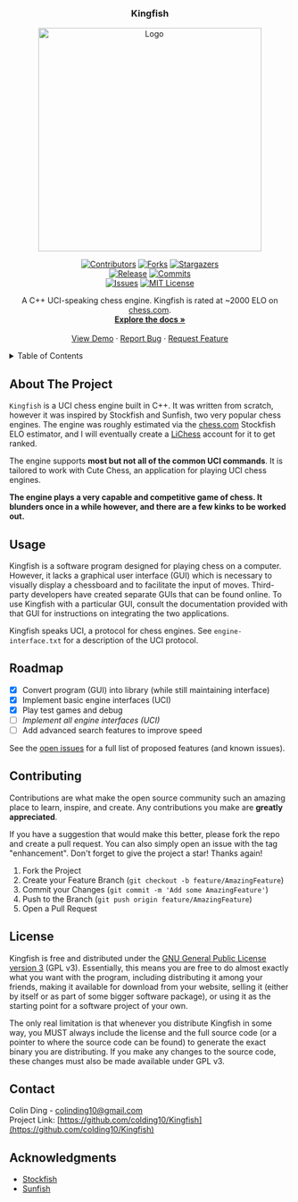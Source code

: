 <div align="center">

<h3 align="center">Kingfish</h3>

<div align="center">
  <a href="https://github.com/colding10/Kingfish">
      <img src="https://raw.githubusercontent.com/colding10/Kingfish/adfcef6b83760c19fe876664bf6e46cd3c141152/images/logo.jpeg" alt="Logo" width="400" height="400">
  </a>

  [![Contributors][contributors-shield]][contributors-url]
  [![Forks][forks-shield]][forks-url]
  [![Stargazers][stars-shield]][stars-url]
  <br/>
  [![Release][release-badge]][release-link]
  [![Commits][commits-badge]][commits-link]
  <br/>
  [![Issues][issues-shield]][issues-url]
  [![MIT License][license-shield]][license-url]
</div>

  <p align="center">
    A C++ UCI-speaking chess engine. Kingfish is rated at ~2000 ELO on <a href="https://chess.com">chess.com</a>.
    <br />
    <a href="https://github.com/colding10/Kingfish"><strong>Explore the docs »</strong></a>
    <br />
    <br />
    <a href="https://github.com/colding10/Kingfish">View Demo</a>
    ·
    <a href="https://github.com/colding10/Kingfish/issues">Report Bug</a>
    ·
    <a href="https://github.com/colding10/Kingfish/issues">Request Feature</a>
  </p>
</div>

<!-- TABLE OF CONTENTS -->

<details>
  <summary>Table of Contents</summary>
  <ol>
    <li>
      <a href="#about-the-project">About The Project</a>
    </li>
    <li><a href="#usage">Usage</a></li>
    <li><a href="#roadmap">Roadmap</a></li>
    <li><a href="#license">License</a></li>
    <li><a href="#contact">Contact</a></li>
    <li><a href="#acknowledgments">Acknowledgments</a></li>
  </ol>
</details>

<!-- ABOUT THE PROJECT -->

## About The Project

`Kingfish` is a UCI chess engine built in C++. It was written from scratch, however it was inspired by Stockfish and Sunfish, two very popular chess engines. The engine was roughly estimated via the [chess.com](chess.com) Stockfish ELO estimator, and I will eventually create a [LiChess](lichess.org) account for it to get ranked.

The engine supports __most but not all of the common UCI commands__. It is tailored to work with Cute Chess, an application for playing UCI chess engines.

__The engine plays a very capable and competitive game of chess. It blunders once in a while however, and there are a few kinks to be worked out.__

## Usage

Kingfish is a software program designed for playing chess on a computer. However, it lacks a graphical user interface (GUI) which is necessary to visually display a chessboard and to facilitate the input of moves. Third-party developers have created separate GUIs that can be found online. To use Kingfish with a particular GUI, consult the documentation provided with that GUI for instructions on integrating the two applications.

Kingfish speaks UCI, a protocol for chess engines. See `engine-interface.txt` for a description of the UCI protocol.

## Roadmap

* [X] Convert program (GUI) into library (while still maintaining interface)
* [X] Implement basic engine interfaces (UCI)
* [X] Play test games and debug
* [ ] _Implement all engine interfaces (UCI)_
* [ ] Add advanced search features to improve speed

See the [open issues](https://github.com/colding10/Kingfish/issues) for a full list of proposed features (and known issues).

<!-- CONTRIBUTING -->

## Contributing

Contributions are what make the open source community such an amazing place to learn, inspire, and create. Any contributions you make are __greatly appreciated__.

If you have a suggestion that would make this better, please fork the repo and create a pull request. You can also simply open an issue with the tag "enhancement".
Don't forget to give the project a star! Thanks again!

1. Fork the Project
2. Create your Feature Branch (`git checkout -b feature/AmazingFeature`)
3. Commit your Changes (`git commit -m 'Add some AmazingFeature'`)
4. Push to the Branch (`git push origin feature/AmazingFeature`)
5. Open a Pull Request

<!-- LICENSE -->

## License

Kingfish is free and distributed under the
[GNU General Public License version 3][license-url] (GPL v3). Essentially,
this means you are free to do almost exactly what you want with the program,
including distributing it among your friends, making it available for download
from your website, selling it (either by itself or as part of some bigger
software package), or using it as the starting point for a software project of
your own.

The only real limitation is that whenever you distribute Kingfish in some way,
you MUST always include the license and the full source code (or a pointer to
where the source code can be found) to generate the exact binary you are
distributing. If you make any changes to the source code, these changes must
also be made available under GPL v3.

## Contact

Colin Ding - colinding10@gmail.com
<br/>
Project Link: [https://github.com/colding10/Kingfish](https://github.com/colding10/Kingfish)

## Acknowledgments

* [Stockfish](https://github.com/official-stockfish/Stockfish)
* [Sunfish](https://github.com/thomasahle/sunfish)

<!-- LINKS -->
[contributors-url]: https://github.com/colding10/Kingfish/graphs/contributors
[forks-url]: https://github.com/colding10/Kingfish/network/members
[stars-url]: https://github.com/colding10/Kingfish/stargazers
[issues-url]: https://github.com/colding10/Kingfish/issues
[license-url]: https://github.com/colding10/Kingfish/blob/master/LICENSE

[contributors-shield]: https://img.shields.io/github/contributors/colding10/Kingfish.svg?style=for-the-badge&color=success
[forks-shield]: https://img.shields.io/github/forks/colding10/Kingfish.svg?style=for-the-badge&color=success
[stars-shield]: https://img.shields.io/github/stars/colding10/Kingfish.svg?style=for-the-badge&color=success
[issues-shield]: https://img.shields.io/github/issues/colding10/Kingfish.svg?style=for-the-badge&color=success
[license-shield]: https://img.shields.io/github/license/colding10/Kingfish.svg?style=for-the-badge&color=success

[release-badge]:      https://img.shields.io/github/v/release/colding10/Kingfish?style=for-the-badge&label=official%20release
[commits-badge]:      https://img.shields.io/github/commits-since/colding10/Kingfish/latest?style=for-the-badge
[release-link]:       https://github.com/colding10/Kingfish/releases/latest
[commits-link]:       https://github.com/colding10/Kingfish/commits/master
